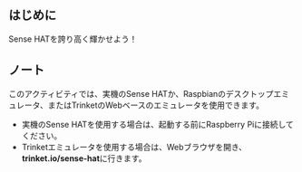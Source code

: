 ## はじめに

Sense HATを誇り高く輝かせよう！

## ノート

このアクティビティでは、実機のSense HATか、Raspbianのデスクトップエミュレータ、またはTrinketのWebベースのエミュレータを使用できます。

- 実機のSense HATを使用する場合は、起動する前にRaspberry Piに接続してください。
- Trinketエミュレータを使用する場合は、Webブラウザを開き、**trinket.io/sense-hat**に行きます。